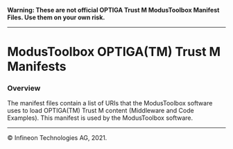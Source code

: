 __Warning: These are not official OPTIGA Trust M ModusToolbox Manifest Files. Use them on your own risk.__

---

# ModusToolbox OPTIGA(TM) Trust M Manifests

### Overview
The manifest files contain a list of URIs that the ModusToolbox software uses to load OPTIGA(TM) Trust M content (Middleware and Code Examples). This manifest is used by the ModusToolbox software.

---
© Infineon Technologies AG, 2021.
